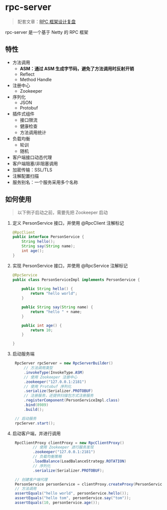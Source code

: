 # rpc-server
> 配套文章：[RPC 框架设计复盘](https://killlowkey.github.io/2022/03/15/%E5%A6%82%E4%BD%95%E8%AE%BE%E8%AE%A1-RPC-%E6%A1%86%E6%9E%B6/#more)

rpc-server 是一个基于 Netty 的 RPC 框架



## 特性

* 方法调用
  * **ASM：通过 ASM 生成字节码，避免了方法调用时反射开销**
  * Reflect
  * Method Handle
* 注册中心
  * Zookeeper
* 序列化
  * JSON
  * Protobuf
* 插件式组件
  * 接口限流
  * 健康检查
  * 方法调用统计
* 负载均衡
  * 轮训
  * 随机
* 客户端接口动态代理
* 客户端阻塞/非阻塞调用
* 加密传输：SSL/TLS
* 注解配置扫描
* 服务别名：一个服务采用多个名称



## 如何使用
> 以下例子启动之前，需要先把 Zookeeper 启动

1. 定义 PersonService 接口，并使用 @RpcClient 注解标记

   ```java
   @RpcClient
   public interface PersonService {
       String hello();
       String say(String name);
       int age();
   }
   ```

2. 实现 PersonService 接口，并使用 @RpcService 注解标记

   ```java
   @RpcService
   public class PersonServiceImpl implements PersonService {
       
       public String hello() {
           return "hello world";
       }
   
       public String say(String name) {
           return "hello " + name;
       }
   
       public int age() {
           return 10;
       }
   
   }
   ```

3. 启动服务端

   ```java
    RpcServer rpcServer = new RpcServerBuilder()
        // 方法调用类型
        .invokeType(InvokeType.ASM)
        // 使用 Zookeeper 注册中心
        .zookeeper("127.0.0.1:2181")
        // 使用 Protobuf 序列化
        .serialize(Serializer.PROTOBUF)
        // 注册服务，还提供扫描包方式注册服务
        .registerComponent(PersonServiceImpl.class)
        .bind(8989)
        .build();
   
    // 启动服务
    rpcServer.start();
   ```

4. 启动客户端，并进行调用

   ```java
    RpcClientProxy clientProxy = new RpcClientProxy()
            // 使用 Zookeeper 进行服务发现
            .zookeeper("127.0.0.1:2181")
            // 负载均衡策略
            .loadBalance(LoadBalanceStrategy.ROTATION)
            // 序列化
            .serialize(Serializer.PROTOBUF);
   
    // 创建客户端代理
    PersonService personService = clientProxy.createProxy(PersonService.class);
    // 方法调用
    assertEquals("hello world", personService.hello());
    assertEquals("hello tom", personService.say("tom"));
    assertEquals(10, personService.age());
   ```

   
